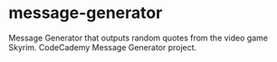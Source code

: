 # message-generator
Message Generator that outputs random quotes from the video game Skyrim.  CodeCademy Message Generator project.
